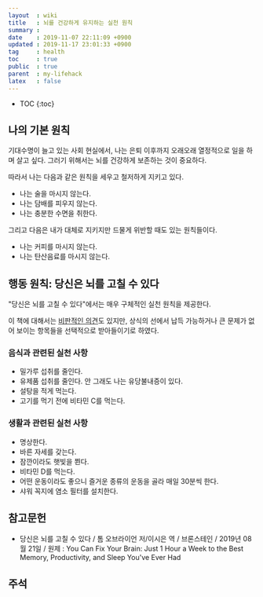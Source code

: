 ```yaml
---
layout  : wiki
title   : 뇌를 건강하게 유지하는 실천 원칙
summary : 
date    : 2019-11-07 22:11:09 +0900
updated : 2019-11-17 23:01:33 +0900
tag     : health
toc     : true
public  : true
parent  : my-lifehack
latex   : false
---
```

* TOC
{:toc}

## 나의 기본 원칙

기대수명이 늘고 있는 사회 현실에서, 나는 은퇴 이후까지 오래오래 열정적으로 일을 하며 살고 싶다.
그러기 위해서는 뇌를 건강하게 보존하는 것이 중요하다.

따라서 나는 다음과 같은 원칙을 세우고 철저하게 지키고 있다.

* 나는 술을 마시지 않는다.
* 나는 담배를 피우지 않는다.
* 나는 충분한 수면을 취한다.

그리고 다음은 내가 대체로 지키지만 드물게 위반할 때도 있는 원칙들이다.

* 나는 커피를 마시지 않는다.
* 나는 탄산음료를 마시지 않는다.


## 행동 원칙: 당신은 뇌를 고칠 수 있다


"당신은 뇌를 고칠 수 있다"에서는 매우 구체적인 실천 원칙을 제공한다.

이 책에 대해서는 [비판적인 의견][ppss]도 있지만, 상식의 선에서 납득 가능하거나 큰 문제가 없어 보이는 항목들을 선택적으로 받아들이기로 하였다.

### 음식과 관련된 실천 사항

* 밀가루 섭취를 줄인다.
* 유제품 섭취를 줄인다. 안 그래도 나는 유당불내증이 있다.
* 설탕을 적게 먹는다.
* 고기를 먹기 전에 비타민 C를 먹는다.

### 생활과 관련된 실천 사항

* 명상한다.
* 바른 자세를 갖는다.
* 잠깐이라도 햇빛을 쬔다.
* 비타민 D를 먹는다.
* 어떤 운동이라도 좋으니 즐거운 종류의 운동을 골라 매일 30분씩 한다.
* 샤워 꼭지에 염소 필터를 설치한다.

## 참고문헌

*  당신은 뇌를 고칠 수 있다 / 톰 오브라이언 저/이시은 역 / 브론스테인 / 2019년 08월 21일 / 원제 : You Can Fix Your Brain: Just 1 Hour a Week to the Best Memory, Productivity, and Sleep You've Ever Had

## 주석

[ppss]: https://ppss.kr/archives/205176

[^tom-mil]: 당신은 뇌를 고칠 수 있다. 41쪽.
[^tom-cl]: 당신은 뇌를 고칠 수 있다. 124쪽.
[^tom-vitamin-c]: 당신은 뇌를 고칠 수 있다. 112쪽.


